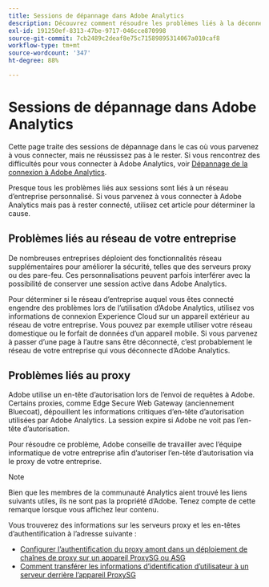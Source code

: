 ```yaml
---
title: Sessions de dépannage dans Adobe Analytics
description: Découvrez comment résoudre les problèmes liés à la déconnexion d’Adobe Analytics.
exl-id: 191250ef-8313-47be-9717-046cce870998
source-git-commit: 7cb2489c2deaf8e75c71589895314067a010caf8
workflow-type: tm+mt
source-wordcount: '347'
ht-degree: 88%

---
```


# Sessions de dépannage dans Adobe Analytics

Cette page traite des sessions de dépannage dans le cas où vous parvenez à vous connecter, mais ne réussissez pas à le rester. Si vous rencontrez des difficultés pour vous connecter à Adobe Analytics, voir [Dépannage de la connexion à Adobe Analytics](troubleshoot-login.md).

Presque tous les problèmes liés aux sessions sont liés à un réseau d’entreprise personnalisé. Si vous parvenez à vous connecter à Adobe Analytics mais pas à rester connecté, utilisez cet article pour déterminer la cause.

## Problèmes liés au réseau de votre entreprise

De nombreuses entreprises déploient des fonctionnalités réseau supplémentaires pour améliorer la sécurité, telles que des serveurs proxy ou des pare-feu. Ces personnalisations peuvent parfois interférer avec la possibilité de conserver une session active dans Adobe Analytics.

Pour déterminer si le réseau d’entreprise auquel vous êtes connecté engendre des problèmes lors de l’utilisation d’Adobe Analytics, utilisez vos informations de connexion Experience Cloud sur un appareil extérieur au réseau de votre entreprise. Vous pouvez par exemple utiliser votre réseau domestique ou le forfait de données d’un appareil mobile. Si vous parvenez à passer d’une page à l’autre sans être déconnecté, c’est probablement le réseau de votre entreprise qui vous déconnecte d’Adobe Analytics.

## Problèmes liés au proxy

Adobe utilise un en-tête d’autorisation lors de l’envoi de requêtes à Adobe. Certains proxies, comme Edge Secure Web Gateway (anciennement Bluecoat), dépouillent les informations critiques d’en-tête d’autorisation utilisées par Adobe Analytics. La session expire si Adobe ne voit pas l’en-tête d’autorisation.

Pour résoudre ce problème, Adobe conseille de travailler avec l’équipe informatique de votre entreprise afin d’autoriser l’en-tête d’autorisation via le proxy de votre entreprise.

>[!NOTE]
>
>Bien que les membres de la communauté Analytics aient trouvé les liens suivants utiles, ils ne sont pas la propriété d’Adobe. Tenez compte de cette remarque lorsque vous affichez leur contenu.

Vous trouverez des informations sur les serveurs proxy et les en-têtes d’authentification à l’adresse suivante :

* [Configurer l’authentification du proxy amont dans un déploiement de chaînes de proxy sur un appareil ProxySG ou ASG](https://knowledge.broadcom.com/external/article/169255/configure-upstream-proxy-authentication.html)
* [Comment transférer les informations d’identification d’utilisateur à un serveur derrière l’appareil ProxySG](https://knowledge.broadcom.com/external/article/165859/how-to-forward-user-credentials-to-a-ser.html)
